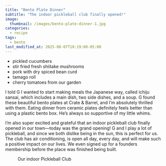 ```yaml
---
title: "Bento Plate Dinner"
subtitle: "The indoor pickleball club finally opened!"
image: 
  thumbnail: /images/bento-plate-dinner-1.jpg
categories:
  - recipe
tags:
  - bento
last_modified_at: 2025-08-07T10:19:00-05:00
---
```


* pickled cucumbers
* stir fried fresh shiitake mushrooms
* pork with dry spiced bean curd 
* tamago roll
* cherry tomatoes from our garden

I told G I wanted to start making meals the Japanese way, called ichiju sansai, which includes a main dish, two side dishes, and a soup. G found these beautiful bento plates at Crate & Barrel, and I’m absolutely thrilled with them. Eating dinner from ceramic plates definitely feels better than using a plastic bento box. He’s always so supportive of my little whims.

I’m also super excited and grateful that an indoor pickleball club finally opened in our town—today was the grand opening! G and I play a lot of pickleball, and since we both dislike being in the sun, this is perfect for us. The club has air conditioning, is open all day, every day, and will make such a positive impact on our lives. We even signed up for a founders membership before the place was finished being built.

<figure class="align-left">
  <a href="#"><img src="{{ '/images/indoor-pickleball-club.jpg' | absolute_url }}" alt=""></a>
  <figcaption>Our indoor Pickleball Club</figcaption>
</figure> 

